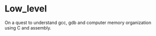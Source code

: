 # Low_level
On a quest to understand  gcc, gdb and computer memory organization using C and assembly.
